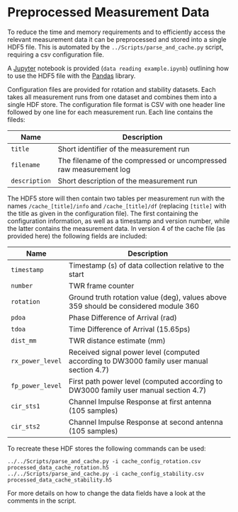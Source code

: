 # Preprocessed Measurement Data

To reduce the time and memory requirements and to efficiently access the
relevant measurement data it can be preprocessed and stored into a single HDF5
file. This is automated by the `../Scripts/parse_and_cache.py` script,
requiring a csv configuration file.

A [Jupyter](https://jupyter.org/) notebook is provided (`data reading
example.ipynb`) outlining how to use the HDF5 file with the
[Pandas](https://pandas.pydata.org/) library.

Configuration files are provided for rotation and stability datasets. Each
takes all measurement runs from one dataset and combines them into a single
HDF store. The configuration file format is CSV with one header line followed
by one line for each measurement run. Each line contains the fileds:

| Name          | Description                                                        |
|---------------|--------------------------------------------------------------------|
| `title`       | Short identifier of the measurement run                            |
| `filename`    | The filename of the compressed or uncompressed raw measurement log |
| `description` | Short description of the measurement run                           |

The HDF5 store will then contain two tables per measurement run with the names
`/cache_[title]/info` and `/cache_[title]/df` (replacing `[title]` with the
title as given in the configuration file). The first containing the
configuration information, as well as a timestamp and version number, while
the latter contains the measurement data. In version 4 of the cache file (as
provided here) the following fields are included:

| Name             | Description                                                                               |
|------------------|-------------------------------------------------------------------------------------------|
| `timestamp`      | Timestamp (s) of data collection relative to the start                                    |
| `number`         | TWR frame counter                                                                         |
| `rotation`       | Ground truth rotation value (deg), values above 359 should be considered module 360       |
| `pdoa`           | Phase Difference of Arrival (rad)                                                         |
| `tdoa`           | Time Difference of Arrival (15.65ps)                                                      |
| `dist_mm`        | TWR distance estimate (mm)                                                                |
| `rx_power_level` | Received signal power level (computed according to DW3000 family user manual section 4.7) |
| `fp_power_level` | First path power level (computed according to DW3000 family user manual section 4.7)      |
| `cir_sts1`       | Channel Impulse Response at first antenna (105 samples)                                   |
| `cir_sts2`       | Channel Impulse Response at second antenna (105 samples)                                  |

To recreate these HDF stores the following commands can be used:

```
../../Scripts/parse_and_cache.py -i cache_config_rotation.csv processed_data_cache_rotation.h5
../../Scripts/parse_and_cache.py -i cache_config_stability.csv processed_data_cache_stability.h5
```

For more details on how to change the data fields have a look at the comments
in the script.

